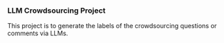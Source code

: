 ### LLM Crowdsourcing Project

This project is to generate the labels of the crowdsourcing questions or comments via LLMs.
